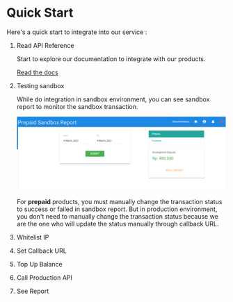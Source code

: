 # Quick Start

Here's a quick start to integrate into our service : 

1. Read API Reference

    Start to explore our documentation to integrate with our products.

    [Read the docs](docs/api-reference/docs/introduction.md)

2. Testing sandbox

    While do integration in sandbox environment, you can see sandbox report to monitor the sandbox transaction.

    ![Sandbox Report](../../assets/images/sandboxreport.png)

    For **prepaid** products, you must manually change the transaction status to success or failed in sandbox report. But in production environment, you don't need to manually change the transaction status because we are the one who will update the status manually through callback URL.

3. Whitelist IP
4. Set Callback URL
5. Top Up Balance
6. Call Production API
7. See Report